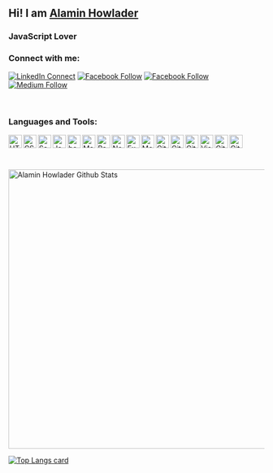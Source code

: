 ## Hi! I am [Alamin Howlader][website]

### JavaScript Lover

### Connect with me:

[![LinkedIn Connect](https://img.shields.io/badge/%20-Connect-black?color=14171A&labelColor=212121&logo=linkedin&logoColor=ffffff)](https://www.linkedin.com/in/dvlprAlamin/)
[![Facebook Follow](https://img.shields.io/badge/%20-Follow-black?color=14171A&labelColor=1976d2&logo=facebook&logoColor=ffffff)](https://web.facebook.com/dvlprAlamin)
[![Facebook Follow](https://img.shields.io/badge/%20-Follow-black?color=14171A&labelColor=1976d2&logo=twitter&logoColor=ffffff)](https://twitter.com/dvlprAlamin)
[![Medium Follow](https://img.shields.io/badge/%20-Follow-black?color=14171A&labelColor=1976d2&logo=medium&logoColor=ffffff)](https://medium.com/@dvlprAlamin)

<!-- [![Questions](https://img.shields.io/badge/%20-Questions-black?color=14171A&labelColor=fff&logo=stackoverflow&logoColor=0c0d0e26)](https://stackoverflow.com/users/10425732/dvlpralamin) -->

<br />

### Languages and Tools:

<img align="left" alt="HTML5" width="26px" src="https://i.ibb.co/VSmHRkv/html.png" />

<img align="left" alt="CSS3" width="26px" src="https://i.ibb.co/g7xQSGY/css3.png" />

<img align="left" alt="Sass" width="26px" src="https://i.ibb.co/v3Sy8YW/scss.png" />

<img align="left" alt="JavaScript" width="26px" src="https://i.ibb.co/XLLvh3f/js.png" />

<img align="left" alt="bootstrap" width="26px" src="https://i.ibb.co/p4ynHSD/bootstrap.png" />

<img align="left" alt="Material-ui" width="26px" src="https://i.ibb.co/HThxRY8/material-ui.png" />

<img align="left" alt="React" width="26px" src="https://i.ibb.co/jD7j5Gv/react.png" />

<img align="left" alt="Node.js" width="26px" src="https://i.ibb.co/GF9MYQn/node.png" />

<img align="left" alt="Express.js" width="26px" src="https://i.ibb.co/nrbPzJp/express.png" />

<img align="left" alt="MongoDB" width="26px" src="https://i.ibb.co/f4pzGjH/mongodb.png" />

<img align="left" alt="Git" width="26px" src="https://i.ibb.co/mhxBpgM/reactbootstrap.png" />

<img align="left" alt="Git" width="26px" src="https://i.ibb.co/bby50xs/redux.png" />

<img align="left" alt="Git" width="26px" src="https://i.ibb.co/CJJ43CK/spring.png" />

<img align="left" alt="Visual Studio Code" width="26px" src="https://i.ibb.co/31qMkVQ/vscode.png" />

<img align="left" alt="Git" width="26px" src="https://i.ibb.co/7zs2TGW/git.png" />

<img align="left" alt="Git" width="26px" src="https://i.ibb.co/fXQQ273/c.png" />

<br />

<br />

<br />
<br />
<img width="550px" alt="Alamin Howlader Github Stats"  src="https://github-readme-stats.vercel.app/api?username=dvlprAlamin&show_icons=true"/>

[![Top Langs card](https://github-readme-stats.vercel.app/api/top-langs/?username=Rjrazu&card_width=550)](https://github.com/Rjrazu/Rjrazu)

[website]: https://rj-razu-own.netlify.app/
